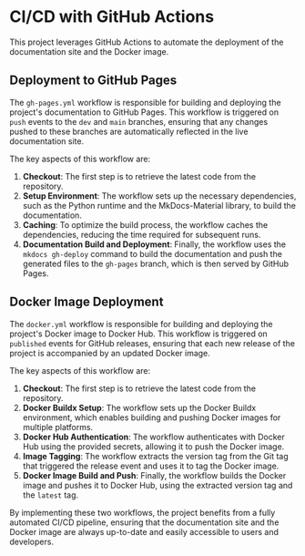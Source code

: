 # CI/CD with GitHub Actions

This project leverages GitHub Actions to automate the deployment of the documentation site and the Docker image.

## Deployment to GitHub Pages

The `gh-pages.yml` workflow is responsible for building and deploying the project's documentation to GitHub Pages. This workflow is triggered on `push` events to the `dev` and `main` branches, ensuring that any changes pushed to these branches are automatically reflected in the live documentation site.

The key aspects of this workflow are:

1. **Checkout**: The first step is to retrieve the latest code from the repository.
2. **Setup Environment**: The workflow sets up the necessary dependencies, such as the Python runtime and the MkDocs-Material library, to build the documentation.
3. **Caching**: To optimize the build process, the workflow caches the dependencies, reducing the time required for subsequent runs.
4. **Documentation Build and Deployment**: Finally, the workflow uses the `mkdocs gh-deploy` command to build the documentation and push the generated files to the `gh-pages` branch, which is then served by GitHub Pages.

## Docker Image Deployment

The `docker.yml` workflow is responsible for building and deploying the project's Docker image to Docker Hub. This workflow is triggered on `published` events for GitHub releases, ensuring that each new release of the project is accompanied by an updated Docker image.

The key aspects of this workflow are:

1. **Checkout**: The first step is to retrieve the latest code from the repository.
2. **Docker Buildx Setup**: The workflow sets up the Docker Buildx environment, which enables building and pushing Docker images for multiple platforms.
3. **Docker Hub Authentication**: The workflow authenticates with Docker Hub using the provided secrets, allowing it to push the Docker image.
4. **Image Tagging**: The workflow extracts the version tag from the Git tag that triggered the release event and uses it to tag the Docker image.
5. **Docker Image Build and Push**: Finally, the workflow builds the Docker image and pushes it to Docker Hub, using the extracted version tag and the `latest` tag.

By implementing these two workflows, the project benefits from a fully automated CI/CD pipeline, ensuring that the documentation site and the Docker image are always up-to-date and easily accessible to users and developers.
